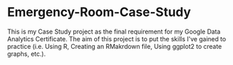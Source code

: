 # Emergency-Room-Case-Study
This is my Case Study project as the final requirement for my Google Data Analytics Certificate. The aim of this project is to put the skills I've gained to practice (i.e. Using R, Creating an RMakrdown file, Using ggplot2 to create graphs, etc.).
